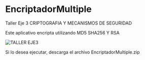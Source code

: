 # EncriptadorMultiple
Taller Eje 3 CRIPTOGRAFIA Y MECANISMOS DE SEGURIDAD

Este aplicativo encripta utilizando MD5 SHA256 Y RSA

![TALLER EJE3](https://user-images.githubusercontent.com/22731770/134084214-c1606eba-2408-4921-b4f6-e34bb2530189.gif)

Si lo desea ejecutar, descarga el archivo EncriptadorMultiple.zip
